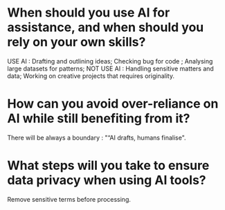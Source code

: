 # When should you use AI for assistance, and when should you rely on your own skills?
USE AI : Drafting and outlining ideas; Checking bug for code ; Analysing large datasets for patterns; 
NOT USE AI : Handling sensitive matters and data; Working on creative projects that requires originality.
# How can you avoid over-reliance on AI while still benefiting from it?
There will be always a boundary : "“AI drafts, humans finalise".
# What steps will you take to ensure data privacy when using AI tools?
Remove sensitive terms before processing.
